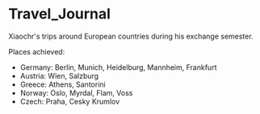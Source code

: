# Travel_Journal

Xiaochr's trips around European countries during his exchange semester. 

Places achieved: 
- Germany: Berlin, Munich, Heidelburg, Mannheim, Frankfurt
- Austria: Wien, Salzburg
- Greece: Athens, Santorini
- Norway: Oslo, Myrdal, Flam, Voss
- Czech: Praha, Cesky Krumlov
